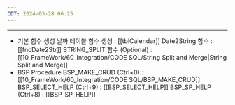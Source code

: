 ```yaml
---
CDT: 2024-03-28 06:25
---
```

---


- 기본 함수 생성
    날짜 테이블 함수 생성 : [[tblCalendar]]
    Date2String 함수 : [[fncDate2Str]]
    STRING_SPLIT 함수 (Optional) : [[10_FrameWork/60_Integration/CODE SQL/String Split and Merge|String Split and Merge]]
- BSP Procedure
	BSP_MAKE_CRUD (Ctrl+0) : [[10_FrameWork/60_Integration/CODE SQL/BSP_MAKE_CRUD]]
	BSP_SELECT_HELP (Ctrl+9) : [[BSP_SELECT_HELP]]
	BSP_SP_HELP (Ctrl+8) : [[BSP_SP_HELP]]
	